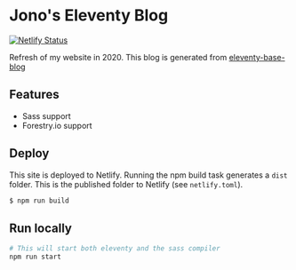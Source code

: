 # Jono's Eleventy Blog
[![Netlify Status](https://api.netlify.com/api/v1/badges/d6e74da5-c5f3-480b-8ae7-c7706679401c/deploy-status)](https://app.netlify.com/sites/elastic-engelbart-26e6d9/deploys)

Refresh of my website in 2020. This blog is generated from [eleventy-base-blog](https://github.com/11ty/eleventy-base-blog)

## Features
- Sass support
- Forestry.io support

## Deploy
This site is deployed to Netlify. Running the npm build task generates a `dist` folder. This is the published folder to Netlify (see `netlify.toml`).

```bash
$ npm run build
```

## Run locally
```bash
# This will start both eleventy and the sass compiler
npm run start
```